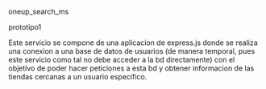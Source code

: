  oneup_search_ms

 prototipo1

 Este servicio se compone de una aplicacion de express.js donde se realiza una conexion a una base de datos de usuarios (de manera temporal, pues este servicio como tal no debe acceder a la bd directamente) con el objetivo de poder hacer peticiones a esta bd y obtener informacion de las tiendas cercanas a un usuario especifico.
